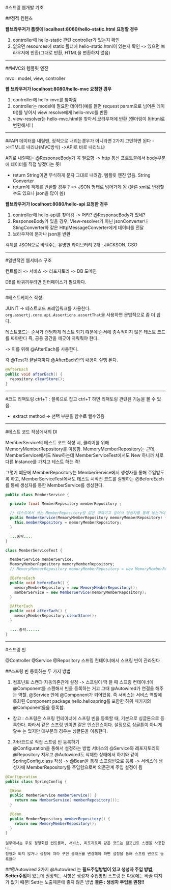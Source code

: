 #스프링 웹개발 기초

##정적 컨텐츠

**웹브라우저가 톰캣에 localhost:8080/hello-static.html 요청할 경우**

1. controller에 hello-static 관련 controller가 있는지 확인
2. 없으면 resources에 static 폴더에 hello-static.html이 있는지 확인 -> 있으면 브라우저에 반환(그대로 반환, HTML을 변환하지 않음)

---

##MVC와 템플릿 엔진

mvc : model, view, controller

**웹 브라우저가 localhost:8080/hello-mvc 요청한 경우**

1. controller에 hello-mvc를 찾아감
2. controller는 model에 필요한 데이타(예를 들면 request param으로 넘어온 데이터)를 넣어서 view resolve에게 hello-mvc를 반환
3. view-resolver는 hello-mvc.html을 찾아서 브라우저에 반환 (렌더링이 된html로 변환해서! )

---

##API
데이터를 내릴땐, 정적으로 내리는경우가 아니라면 2가지 고민하면 된다
->HTML로 내리냐(MVC방식)
->API로 바로 내리느냐

API로 내릴때는 @ResponseBody가 꼭 필요함 -> http 통신 프로토콜에서 body부분에 데이터를 직접 넣겠다는 뜻!

- return String이면 무식하게 문자 그대로 내려감. 템플릿 엔진 없음. String Converter
- return에 객체를 반환할 경우 ? => JSON 형태로 넘어가게 됨 (물론 xml로 변경할 수도 있으나 json을 많이 씀)

**웹브라우저가 localhost:8080/hello-api 요청한 경우**

1. controller에 hello-api를 찾아감 -> 어라? @ResponseBody가 있네?
2. ResponseBody가 있을 경우, View-resolver가 아닌 jsonConverter나 StingConverter와 같은 HttpMessageConverter에게 데이터를 전달
3. 브라우저에 문자나 json을 반환

객체를 JSON으로 바꿔주는 유명한 라이브러리 2개 : JACKSON, GSO

---

#일반적인 웹서비스 구조

컨트롤러 -> 서비스 -> 리포지토리 -> DB
도메인

DB를 바꿔끼우려면 인터페이스가 필요하다.

---

#테스트케이스 작성

JUNIT -> 테스트코드 프레임워크를 사용한다.
`org.assertj.core.api.Assertions.assertThat`을 사용하면 문법적으로 좀 더 쉽다.

테스트코드는 순서가 랜덤하게 테스트 되기 떄문에 순서에 종속적이지 않은 테스트 코드를 짜야한다
즉, 공용 공간을 깨긋이 지워줘야 한다.

-> 이를 위해 @AfterEach를 사용한다.

각 @Test가 끝날때마다 @AfterEach안의 내용이 실행 된다.

```java
@AfterEach
public void afterEach() {
  repository.clearStore();
}
```

---

#코드 리팩토링
ctrl+T : 블록으로 잡고 ctrl+T 하면 리팩토링 관련된 기능을 볼 수 있음.

- extract method -> 선택 부분을 함수로 뺄수있음

---

#테스트 코드 작성에서의 DI

MemberService의 테스트 코드 작성 시, 클리어를 위해 MemoryMemberRepository를 이용함.
MemoryMemberRepository는 근데, MemberService에서도 New하는데 MemberServiceTest에서도 New 하니까 서로 다른 Instance를 가지고 테스트 하는 격!

그렇기 떄문에 MemberRepository는 MemberService에서 생성자를 통해 주입받도록 하고,
MemberServiceTest에서도 테스트 시작전 코드를 실행하는 @BeforeEach를 통해 생성자를 통한 MemberService를 생성한다.

```java
public class MemberService {

  private final MemberRepository memberRepository ;

  // 테스트에서 쓰는 MemberRepository랑 같은 객체이고 싶어서 생성자를 통해 넣는거야.
  public MemberService(MemoryMemberRepository memoryMemberRepository) {
    this.memberRepository = memoryMemberRepository;
  }

  ...중략....
}
```

```java
class MemberServiceTest {

  MemberService memberService;
  MemoryMemberRepository memoryMemberRepository;
  // MemoryMemberRepository memoryMemberRepository = new MemoryMemberRepository();

  @BeforeEach
  public void beforeEach() {
    memoryMemberRepository = new MemoryMemberRepository();
    memberService = new MemberService(memoryMemberRepository);
  }

  @AfterEach
  public void afterEach() {
    memoryMemberRepository.clearStore();
  }

  ....중략......
}
```

---

#스프링 빈

@Controller @Service @Repository
스프링 컨테이너에서 스프링 빈이 관라된다

##스프링 빈 등록하는 두 가지 방법

1. 컴포넌트 스캔과 자동의존관계 설정 -> 스프링이 딱 뜰 때 스프링 컨테이너에 @Component를 스캔해서 빈을 등록하는 거고 그때 @Autowired가 연결을 해주는 역할.
   @Service 안에 @Component가 되어있음. 즉 서비스는 서비스 역할에 특화된 Component
   package hello.hellospring를 포함한 하위 패키지의 @Component들을 등록함.

- 참고 : 스프링은 스프링 컨테이너에 스프링 빈을 등록할 때, 기본으로 싱글톤으로 등록한다. 따라서 같은 스프링 빈이면 같은 인스턴스이다.
  설정으로 싱글톤이 아니게 할수 는 있지만 대부분의 경우는 싱글톤을 이용한다.

2. 자바코드로 직접 스프링 빈 등록하기  
   @Configuration을 통해서 설정하는 방법
   서비스의 @Service와 레포지토리의 @Repository 지우고 @Autowired도 삭제한 상태에서 하기와 같이 SpringConfig.class 작성
   -> @Bean을 통해 스프링빈으로 등록
   -> 서비스에 생성자에 MemberRepository를 주입함으로써 의존관계 주입 설정이 됨

```java
@Configuration
public class SpringConfig {

  @Bean
  public MemberService memberService() {
    return new MemberService( memberRepository());
  }

  @Bean
  public MemberRepository memberRepository() {
    return new MemoryMemberRepository();
  }
}
```

```
실무에서는 주로 정형화된 컨트롤러, 서비스, 리포지토리 같은 코드는 컴포넌트 스캔을 사용한다.
정형화 되지 않거나 상황에 따라 구현 클래스를 변경해야 하면 설정을 통해 스프링 빈으로 등록한다
```

##@Autowired 3가지
@Autowired 는 **필드주입방법이 있고 생성자 주입 방법, Setter주입**이 있는데 권장되는 사항은 생성자 주입방법
스프링 뜬 다음에는 바꿀 여지가 없기 때문! Sett는 노출때문에 좋지 않은 방법
**결론 : 생성자 주입을 권장!!**
